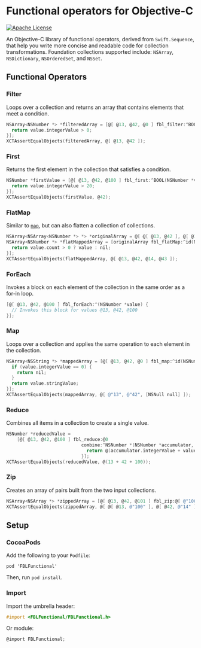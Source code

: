 # Functional operators for Objective-C

[![Apache
License](https://img.shields.io/badge/license-Apache%202-lightgrey.svg?style=flat)](LICENSE)

An Objective-C library of functional operators, derived from `Swift.Sequence`,
that help you write more concise and readable code for collection
transformations. Foundation collections supported include: `NSArray`,
`NSDictionary`, `NSOrderedSet`, and `NSSet`.

## Functional Operators

### Filter

Loops over a collection and returns an array that contains elements that meet a
condition.

```objectivec
NSArray<NSNumber *> *filteredArray = [@[ @13, @42, @0 ] fbl_filter:^BOOL(NSNumber *value) {
  return value.integerValue > 0;
}];
XCTAssertEqualObjects(filteredArray, @[ @13, @42 ]);
```

### First

Returns the first element in the collection that satisfies a condition.

```objectivec
NSNumber *firstValue = [@[ @13, @42, @100 ] fbl_first:^BOOL(NSNumber *value) {
  return value.integerValue > 20;
}];
XCTAssertEqualObjects(firstValue, @42);
```

### FlatMap

Similar to [`map`](#map), but can also flatten a collection of collections.

```objectivec
NSArray<NSArray<NSNumber *> *> *originalArray = @[ @[ @13, @42 ], @[ @14, @43 ], @[] ];
NSArray<NSNumber *> *flatMappedArray = [originalArray fbl_flatMap:^id(NSArray<NSNumber *> *value) {
  return value.count > 0 ? value : nil;
}];
XCTAssertEqualObjects(flatMappedArray, @[ @13, @42, @14, @43 ]);
```

### ForEach

Invokes a block on each element of the collection in the same order as a for-in
loop.

```objectivec
[@[ @13, @42, @100 ] fbl_forEach:^(NSNumber *value) {
  // Invokes this block for values @13, @42, @100
}];
```

### Map

Loops over a collection and applies the same operation to each element in the
collection.

```objectivec
NSArray<NSString *> *mappedArray = [@[ @13, @42, @0 ] fbl_map:^id(NSNumber *value) {
  if (value.integerValue == 0) {
    return nil;
  }
  return value.stringValue;
}];
XCTAssertEqualObjects(mappedArray, @[ @"13", @"42", [NSNull null] ]);
```

### Reduce

Combines all items in a collection to create a single value.

```objectivec
NSNumber *reducedValue =
    [@[ @13, @42, @100 ] fbl_reduce:@0
                            combine:^NSNumber *(NSNumber *accumulator, NSNumber *value) {
                              return @(accumulator.integerValue + value.integerValue);
                            }];
XCTAssertEqualObjects(reducedValue, @(13 + 42 + 100));
```

### Zip

Creates an array of pairs built from the two input collections.

```objectivec
NSArray<NSArray *> *zippedArray = [@[ @13, @42, @101 ] fbl_zip:@[ @"100", @"14" ]];
XCTAssertEqualObjects(zippedArray, @[ @[ @13, @"100" ], @[ @42, @"14" ] ]);
```

## Setup

### CocoaPods

Add the following to your `Podfile`:

    pod 'FBLFunctional'

Then, run `pod install`.

### Import

Import the umbrella header:

```objectivec
#import <FBLFunctional/FBLFunctional.h>
```

Or module:

```objectivec
@import FBLFunctional;
```
